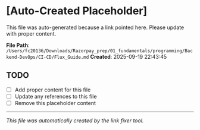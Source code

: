 # [Auto-Created Placeholder]

This file was auto-generated because a link pointed here.
Please update with proper content.

**File Path**: `/Users/fc20136/Downloads/Razorpay_prep/01_fundamentals/programming/Backend-DevOps/CI-CD/Flux_Guide.md`
**Created**: 2025-09-19 22:43:45

## TODO
- [ ] Add proper content for this file
- [ ] Update any references to this file
- [ ] Remove this placeholder content

---
*This file was automatically created by the link fixer tool.*
